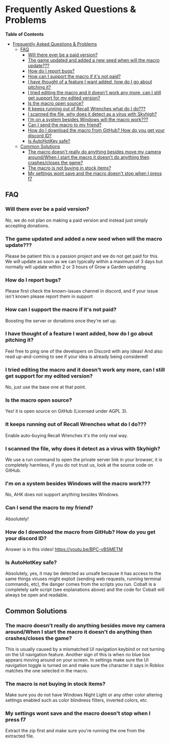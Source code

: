 # Frequently Asked Questions & Problems

**Table of Contents**
- [Frequently Asked Questions \& Problems](#frequently-asked-questions--problems)
  - [FAQ](#faq)
    - [Will there ever be a paid version?](#will-there-ever-be-a-paid-version)
    - [The game updated and added a new seed when will the macro update???](#the-game-updated-and-added-a-new-seed-when-will-the-macro-update)
    - [How do I report bugs?](#how-do-i-report-bugs)
    - [How can I support the macro if it's not paid?](#how-can-i-support-the-macro-if-its-not-paid)
    - [I have thought of a feature I want added, how do I go about pitching it?](#i-have-thought-of-a-feature-i-want-added-how-do-i-go-about-pitching-it)
    - [I tried editing the macro and it doesn't work any more, can I still get support for my edited version?](#i-tried-editing-the-macro-and-it-doesnt-work-any-more-can-i-still-get-support-for-my-edited-version)
    - [Is the macro open source?](#is-the-macro-open-source)
    - [It keeps running out of Recall Wrenches what do I do???](#it-keeps-running-out-of-recall-wrenches-what-do-i-do)
    - [I scanned the file, why does it detect as a virus with Skyhigh?](#i-scanned-the-file-why-does-it-detect-as-a-virus-with-skyhigh)
    - [I'm on a system besides Windows will the macro work???](#im-on-a-system-besides-windows-will-the-macro-work)
    - [Can I send the macro to my friend?](#can-i-send-the-macro-to-my-friend)
    - [How do I download the macro from GitHub? How do you get your discord ID?](#how-do-i-download-the-macro-from-github-how-do-you-get-your-discord-id)
    - [Is AutoHotKey safe?](#is-autohotkey-safe)
  - [Common Solutions](#common-solutions)
    - [The macro doesn't really do anything besides move my camera around/When I start the macro it doesn't do anything then crashes/closes the game?](#the-macro-doesnt-really-do-anything-besides-move-my-camera-aroundwhen-i-start-the-macro-it-doesnt-do-anything-then-crashescloses-the-game)
    - [The macro is not buying in stock items?](#the-macro-is-not-buying-in-stock-items)
    - [My settings wont save and the macro doesn't stop when I press f7](#my-settings-wont-save-and-the-macro-doesnt-stop-when-i-press-f7)



## FAQ

### Will there ever be a paid version?
No, we do not plan on making a paid version and instead just simply accepting donations.

### The game updated and added a new seed when will the macro update???
Please be patient this is a passion project and we do not get paid for this. We will update as soon as we can typically within a maximum of 3 days but normally will update within 2 or 3 hours of Grow a Garden updating

### How do I report bugs?
Please first check the ⁠known-issues channel in discord, and if your issue isn't known please report them in ⁠support

### How can I support the macro if it's not paid?
Boosting the server or donations once they're set up.

### I have thought of a feature I want added, how do I go about pitching it?
Feel free to ping one of the developers on Discord with any ideas! And also read ⁠up-and-coming to see if your idea is already being considered!

### I tried editing the macro and it doesn't work any more, can I still get support for my edited version?
No, just use the base one at that point.

### Is the macro open source?
Yes! it is open source on GitHub (Licensed under AGPL 3).

### It keeps running out of Recall Wrenches what do I do???
Enable auto-buying Recall Wrenches it's the only real way.

### I scanned the file, why does it detect as a virus with Skyhigh?
We use a run command to open the private server link in your browser, it is completely harmless, if you do not trust us, look at the source code on GitHub.

### I'm on a system besides Windows will the macro work???
No, AHK does not support anything besides Windows.

### Can I send the macro to my friend?
Absolutely!

### How do I download the macro from GitHub? How do you get your discord ID?
Answer is in this video!
https://youtu.be/BPC-vBSMETM

### Is AutoHotKey safe?
Absolutely, yes, it may be detected as unsafe because it has access to the same things viruses might exploit (sending web requests, running terminal commands, etc), the danger comes from the scripts you run. Cobalt is a completely safe script (see explanations above) and the code for Cobalt will always be open and readable.

## Common Solutions

### The macro doesn't really do anything besides move my camera around/When I start the macro it doesn't do anything then crashes/closes the game?
This is usually caused by a mismatched UI navigation keybind or not turning on the UI navigation feature. Another sign of this is when no blue box appears moving around on your screen. In settings make sure the UI navigation toggle is turned on and make sure the character it says in Roblox matches the one selected in the macro.

### The macro is not buying in stock items?
Make sure you do not have Windows Night Light or any other color altering settings enabled such as color blindness filters, inverted colors, etc.

### My settings wont save and the macro doesn't stop when I press f7
Extract the zip first and make sure you're running the one from the extracted file.